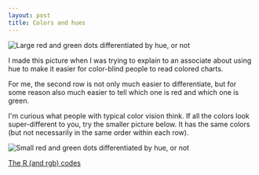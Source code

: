 ```yaml
---
layout: post
title: Colors and hues
---
```


![Large red and green dots differentiated by hue, or not](/notebook/git_push/colors.Rout.png)

I made this picture when I was trying to explain to an associate about using hue to make it easier for color-blind people to read colored charts.

For me, the second row is not only much easier to differentiate, but for some reason also much easier to tell which one is red and which one is green.

I'm curious what people with typical color vision think. If all the colors look super-different to you, try the smaller picture below. It has the same colors (but not necessarily in the same order within each row).

![Small red and green dots differentiated by hue, or not](/notebook/git_push/colors.small.png)

[The R (and rgb) codes](colors.R)
